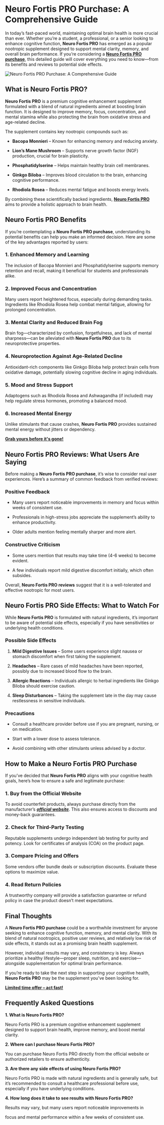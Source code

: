 ﻿# Neuro Fortis PRO Purchase: A Comprehensive Guide

In today’s fast-paced world, maintaining optimal brain health is more crucial than ever. Whether you’re a student, a professional, or a senior looking to enhance cognitive function, **Neuro Fortis PRO** has emerged as a popular nootropic supplement designed to support mental clarity, memory, and overall brain performance. If you’re considering a [**Neuro Fortis PRO purchase**](https://getneurofortis.com/#aff=MichaelMica), this detailed guide will cover everything you need to know—from its benefits and reviews to potential side effects.

  ![Neuro Fortis PRO Purchase: A Comprehensive Guide](https://github.com/samytores/Neuro-Fortis-PRO/blob/d0a28136bcc4a274559fd39b9c6aeb8e7465f083/neurofortis_3_thumb.png)
  


## What is Neuro Fortis PRO?

  

**Neuro Fortis PRO** is a premium cognitive enhancement supplement formulated with a blend of natural ingredients aimed at boosting brain function. It is designed to improve memory, focus, concentration, and mental stamina while also protecting the brain from oxidative stress and age-related decline.

  

The supplement contains key nootropic compounds such as:

  

-  **Bacopa Monnieri** – Known for enhancing memory and reducing anxiety.

-  **Lion’s Mane Mushroom** – Supports nerve growth factor (NGF) production, crucial for brain plasticity.

-  **Phosphatidylserine** – Helps maintain healthy brain cell membranes.

-  **Ginkgo Biloba** – Improves blood circulation to the brain, enhancing cognitive performance.

-  **Rhodiola Rosea** – Reduces mental fatigue and boosts energy levels.

  

By combining these scientifically backed ingredients, [**Neuro Fortis PRO**](https://getneurofortis.com/#aff=MichaelMica) aims to provide a holistic approach to brain health.

  

## Neuro Fortis PRO Benefits

  

If you’re contemplating a **Neuro Fortis PRO purchase**, understanding its potential benefits can help you make an informed decision. Here are some of the key advantages reported by users:

  

### 1. Enhanced Memory and Learning

  

The inclusion of Bacopa Monnieri and Phosphatidylserine supports memory retention and recall, making it beneficial for students and professionals alike.

  

### 2. Improved Focus and Concentration

  

Many users report heightened focus, especially during demanding tasks. Ingredients like Rhodiola Rosea help combat mental fatigue, allowing for prolonged concentration.

  

### 3. Mental Clarity and Reduced Brain Fog

  

Brain fog—characterized by confusion, forgetfulness, and lack of mental sharpness—can be alleviated with **Neuro Fortis PRO** due to its neuroprotective properties.

  

### 4. Neuroprotection Against Age-Related Decline

  

Antioxidant-rich components like Ginkgo Biloba help protect brain cells from oxidative damage, potentially slowing cognitive decline in aging individuals.

  

### 5. Mood and Stress Support

  

Adaptogens such as Rhodiola Rosea and Ashwagandha (if included) may help regulate stress hormones, promoting a balanced mood.

  

### 6. Increased Mental Energy

  

Unlike stimulants that cause crashes, **Neuro Fortis PRO** provides sustained mental energy without jitters or dependency.

  **[Grab yours before it's gone!](https://getneurofortis.com/#aff=MichaelMica)**

## Neuro Fortis PRO Reviews: What Users Are Saying

  

Before making a **Neuro Fortis PRO purchase**, it’s wise to consider real user experiences. Here’s a summary of common feedback from verified reviews:

  

### Positive Feedback

  

- Many users report noticeable improvements in memory and focus within weeks of consistent use.

- Professionals in high-stress jobs appreciate the supplement’s ability to enhance productivity.

- Older adults mention feeling mentally sharper and more alert.

  

### Constructive Criticism

  

- Some users mention that results may take time (4-6 weeks) to become evident.

- A few individuals report mild digestive discomfort initially, which often subsides.

  

Overall, **Neuro Fortis PRO reviews** suggest that it is a well-tolerated and effective nootropic for most users.

  

## Neuro Fortis PRO Side Effects: What to Watch For

  

While **Neuro Fortis PRO** is formulated with natural ingredients, it’s important to be aware of potential side effects, especially if you have sensitivities or underlying health conditions.

  

### Possible Side Effects

  

1.  **Mild Digestive Issues** – Some users experience slight nausea or stomach discomfort when first taking the supplement.

2.  **Headaches** – Rare cases of mild headaches have been reported, possibly due to increased blood flow to the brain.

3.  **Allergic Reactions** – Individuals allergic to herbal ingredients like Ginkgo Biloba should exercise caution.

4.  **Sleep Disturbances** – Taking the supplement late in the day may cause restlessness in sensitive individuals.

  

### Precautions

  

- Consult a healthcare provider before use if you are pregnant, nursing, or on medication.

- Start with a lower dose to assess tolerance.

- Avoid combining with other stimulants unless advised by a doctor.

  

## How to Make a Neuro Fortis PRO Purchase

  

If you’ve decided that **Neuro Fortis PRO** aligns with your cognitive health goals, here’s how to ensure a safe and legitimate purchase:

  

### 1. Buy from the Official Website

  

To avoid counterfeit products, always purchase directly from the manufacturer’s [***official website***](https://getneurofortis.com/#aff=MichaelMica). This also ensures access to discounts and money-back guarantees.

  

### 2. Check for Third-Party Testing

  

Reputable supplements undergo independent lab testing for purity and potency. Look for certificates of analysis (COA) on the product page.

  

### 3. Compare Pricing and Offers

  

Some vendors offer bundle deals or subscription discounts. Evaluate these options to maximize value.

  

### 4. Read Return Policies

  

A trustworthy company will provide a satisfaction guarantee or refund policy in case the product doesn’t meet expectations.

  

## Final Thoughts

  

A **Neuro Fortis PRO purchase** could be a worthwhile investment for anyone seeking to enhance cognitive function, memory, and mental clarity. With its blend of natural nootropics, positive user reviews, and relatively low risk of side effects, it stands out as a promising brain health supplement.

  

However, individual results may vary, and consistency is key. Always prioritize a healthy lifestyle—proper sleep, nutrition, and exercise—alongside supplementation for optimal brain performance.

  

If you’re ready to take the next step in supporting your cognitive health, **Neuro Fortis PRO** may be the supplement you’ve been looking for.

 [**Limited time offer – act fast!**](https://getneurofortis.com/#aff=MichaelMica) 

## Frequently Asked Questions

 
  

**1. What is Neuro Fortis PRO?**

Neuro Fortis PRO is a premium cognitive enhancement supplement designed to support brain health, improve memory, and boost mental clarity.

  

**2. Where can I purchase Neuro Fortis PRO?**

You can purchase Neuro Fortis PRO directly from the official website or authorized retailers to ensure authenticity.

  

**3. Are there any side effects of using Neuro Fortis PRO?**

Neuro Fortis PRO is made with natural ingredients and is generally safe, but it’s recommended to consult a healthcare professional before use, especially if you have underlying conditions.

  

**4. How long does it take to see results with Neuro Fortis PRO?**

Results may vary, but many users report noticeable improvements in

  

focus and mental performance within a few weeks of consistent use.
